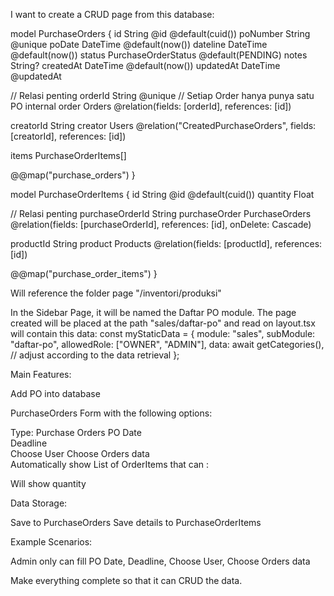 I want to create a CRUD page from this database:

model PurchaseOrders {
id String @id @default(cuid())
poNumber String @unique
poDate DateTime @default(now())
dateline DateTime @default(now())
status PurchaseOrderStatus @default(PENDING)
notes String?
createdAt DateTime @default(now())
updatedAt DateTime @updatedAt

// Relasi penting
orderId String @unique // Setiap Order hanya punya satu PO internal
order Orders @relation(fields: [orderId], references: [id])

creatorId String
creator Users @relation("CreatedPurchaseOrders", fields: [creatorId], references: [id])

items PurchaseOrderItems[]

@@map("purchase_orders")
}

model PurchaseOrderItems {
id String @id @default(cuid())
quantity Float

// Relasi penting
purchaseOrderId String
purchaseOrder PurchaseOrders @relation(fields: [purchaseOrderId], references: [id], onDelete: Cascade)

productId String
product Products @relation(fields: [productId], references: [id])

@@map("purchase_order_items")
}

Will reference the folder page "/inventori/produksi"

In the Sidebar Page, it will be named the Daftar PO module. The page created will be placed at the path "sales/daftar-po" and read on layout.tsx will contain this data:
const myStaticData = {
module: "sales",
subModule: "daftar-po",
allowedRole: ["OWNER", "ADMIN"],
data: await getCategories(), // adjust according to the data retrieval
};

Main Features:

Add PO into database

PurchaseOrders Form with the following options:

Type: Purchase Orders
PO Date  
Deadline  
Choose User
Choose Orders data  
Automatically show List of OrderItems that can :

Will show quantity

Data Storage:

Save to PurchaseOrders
Save details to PurchaseOrderItems

Example Scenarios:

Admin only can fill PO Date, Deadline, Choose User, Choose Orders data

Make everything complete so that it can CRUD the data.